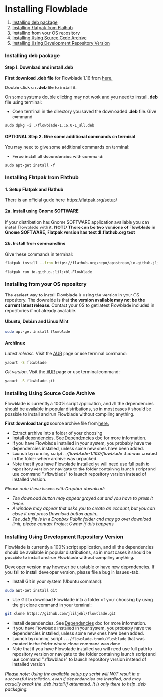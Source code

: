 # Installing Flowblade #

1. [Installing deb package](https://github.com/jliljebl/flowblade/flowblade-trunk/docs/installing#installing-deb-package)
  1. [Installing Flatpak from Flathub](https://github.com/jliljebl/flowblade/flowblade-trunk/docs/installing#installing-flatpak-from-flathub)
  1. [Installing from your OS repository](https://github.com/jliljebl/flowblade/flowblade-trunk/docs/installing#nstalling-from-your-os-repository)
  1. [Installing Using Source Code Archive](https://github.com/jliljebl/flowblade/flowblade-trunk/docs/installing#installing-using-source-code-archive)
  1. [Installing Using Development Repository Version](https://github.com/jliljebl/flowblade/flowblade-trunk/docs/installing#installing-using-development-repository-version)
       
### Installing deb package

#### Step 1. Download and install .deb 
**First download .deb file** for Flowblade 1.16 from <a href="https://github.com/jliljebl/flowblade/releases">here.</a>

Double click on <b>.deb</b> file to install it. 

On some systems double clicking may not work and you need to install <b>.deb</b> file using terminal:

<ul>
	<li>	<p>Open terminal in the directory you saved the  downloaded <b>.deb</b> file. Give command:	</li>
</ul>

    sudo dpkg -i ./flowblade-1.16.0-1_all.deb


#### OPTIONAL Step 2. Give some additional commands on terminal

You may need to give some additional commands on terminal:
<ul>
	<li>Force install all dependencies with command:</li>
</ul>

    sudo apt-get install -f

### Installing Flatpak from Flathub

#### 1. Setup Flatpak and Flathub
There is an official guide here: https://flatpak.org/setup/

#### 2a. Install using Gnome SOFTWARE
If your distribution has Gnome SOFTWARE application available you can install Flowblade with it.
**NOTE: There can be two versions of Flowblade in  Gnome SOFTWARE, Flatpak version has text dl.flathub.org text**

#### 2b. Install from commandline
Give these commands in terminal:

```bash
flatpak install --from https://flathub.org/repo/appstream/io.github.jliljebl.Flowblade.flatpakref
```

```bash
flatpak run io.github.jliljebl.Flowblade
```

### Installing from your OS repository

The easiest way to install Flowblade is using the version in your OS repository. The downside is that **the version available may not be the current latest release**. Contact your OS to get latest Flowblade included in repositories if not already available.

#### Ubuntu, Debian and Linux Mint

```bash
sudo apt-get install flowblade
```
#### Archlinux

_Latest release_. Visit the <a href="https://aur.archlinux.org/packages/flowblade/">AUR</a> page or use terminal command:
```bash
yaourt -S flowblade
```

_Git version_. Visit the <a href="https://aur.archlinux.org/packages/flowblade-git/">AUR</a> page or use terminal command:
```bash
yaourt -S flowblade-git
```



### Installing Using Source Code Archive

Flowblade is currently a 100% script application, and all the dependencies should be available in popular distributions, so in most cases it should be possible to install and run Flowblade without compiling anything.

**First download tar.gz** source archive file from <a href="https://github.com/jliljebl/flowblade/releases">here.</a> 

  * Extract archive into a folder of your choosing
  * Install dependencies. See [Dependencies](DEPENDENCIES.md) doc for more information.
  * If you have Flowblade installed in your system, you probably have the dependencies installed, unless some new ones have been added.
  * Launch by running script *.../flowblade-1.16.0/flowblade* that was created in the folder where archive was unpacked.
  * Note that if you have Flowblade installed yu will need use full path to repository version or navigate to the folder containing launch script and use command "./flowblade" to launch repository version instead of installed version.

*Please note these issues with Dropbox download:*
<ul>
 <li> <i>The download button may appear grayed out and you have to press it twice.</i></li>
 <li> <i>A window may appear that asks you to create an account, but you can close it and press Download button again..</i></li> 
 <li> <i>The .deb file is in a Dropbox Public folder and may go over download limit, please contact Project Owner if this happens.</i></li>
</ul>

### Installing Using Development Repository Version

Flowblade is currently a 100% script application, and all the dependencies should be available in popular distributions, so in most cases it should be possible to install and run Flowblade without compiling anything.

Developer version may however be unstable or have new dependencies. If you fail to install developer version, please file a bug in Issues -tab.
  * Install Git in your system (Ubuntu command):
```bash
sudo apt-get install git
```
  * Use Git to download Flowblade into a folder of your choosing by using the git clone command in your terminal:
```bash
git clone https://github.com/jliljebl/flowblade.git
```
  * Install dependencies. See   [Dependencies](DEPENDENCIES.md) doc for more information.
  * If you have Flowblade installed in your system, you probably have the dependencies installed, unless some new ones have been added.
  * Launch by running script ``.../flowblade-trunk/flowblade`` that was created in the folder where clone command was done.
  * Note that if you have Flowblade installed you will need use full path to repository version or navigate to the folder containing launch script and use command "./flowblade" to launch repository version instead of installed version
 
*Please note: Using the available setup.py script will NOT result in a successful installation, even if dependencies are installed, and may actually break the .deb install if attempted. It is only there to help .deb packaging.* 
